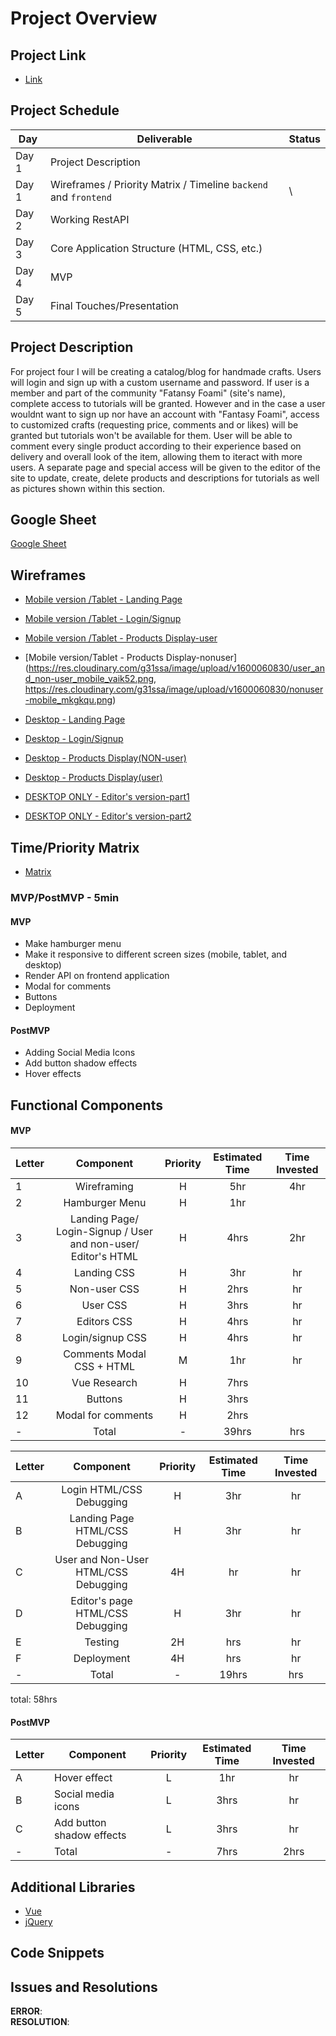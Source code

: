 # Project Overview

## Project Link
- [Link]()

## Project Schedule

|  Day | Deliverable | Status
|---|---| ---|
|Day 1| Project Description | 
|Day 1| Wireframes / Priority Matrix / Timeline `backend` and `frontend`| \
|Day 2| Working RestAPI | 
|Day 3| Core Application Structure (HTML, CSS, etc.) | 
|Day 4| MVP | 
|Day 5| Final Touches/Presentation | 

## Project Description
For project four I will be creating a catalog/blog for handmade crafts. Users will login and sign up with a custom username and password. If user is a member and part of the community "Fatansy Foami" (site's name), complete access to tutorials will be granted. However and in the case a user wouldnt want to sign up nor have an account with "Fantasy Foami", access to customized crafts (requesting price, comments and or likes) will be granted but tutorials won't be available for them. User will be able to comment every single product according to their experience based on delivery and overall look of the item, allowing them to iteract with more users.
A separate page and special access will be given to the editor of the site to update, create, delete products and descriptions for tutorials as well as pictures shown within this section. 

## Google Sheet
[Google Sheet](https://docs.google.com/spreadsheets/d/1MiYUM5Rr0hr_9kbYVNgYzxu88jngsMA9udl1Ox-z7Vw/edit#gid=0) 

## Wireframes

- [Mobile version /Tablet - Landing Page](https://res.cloudinary.com/g31ssa/image/upload/v1600059423/landing-page-mobile_ua58sv.png)
- [Mobile version /Tablet - Login/Signup](https://res.cloudinary.com/g31ssa/image/upload/v1600061003/login-signup_mobile_eo1aut.png)
- [Mobile version /Tablet - Products Display-user](https://res.cloudinary.com/g31ssa/image/upload/v1600060830/user_and_non-user_mobile_vaik52.png)
- [Mobile version/Tablet - Products Display-nonuser](https://res.cloudinary.com/g31ssa/image/upload/v1600060830/user_and_non-user_mobile_vaik52.png,
https://res.cloudinary.com/g31ssa/image/upload/v1600060830/nonuser-mobile_mkgkqu.png)

- [Desktop - Landing Page](https://res.cloudinary.com/g31ssa/image/upload/v1600059429/landingpage-desktop_sijhiq.png)
- [Desktop - Login/Signup](https://res.cloudinary.com/g31ssa/image/upload/v1600059430/login-signup-desktop_gjjz5n.png)
- [Desktop - Products Display(NON-user)](https://res.cloudinary.com/g31ssa/image/upload/v1600059756/nonuser-desktop_rttzng.png)
- [Desktop - Products Display(user)](https://res.cloudinary.com/g31ssa/image/upload/v1600060073/user-desktop-products_xaxyoj.png)
- [DESKTOP ONLY - Editor's version-part1](https://res.cloudinary.com/g31ssa/image/upload/v1600060110/editors-version-part1-products_j36iuf.png)
- [DESKTOP ONLY - Editor's version-part2](https://res.cloudinary.com/g31ssa/image/upload/v1600060110/editors-version-part2-products_ac913w.png)



## Time/Priority Matrix 

- [Matrix](https://res.cloudinary.com/g31ssa/image/upload/v1600064287/PRIORITY_MATRIX-Frontend_ascxiu.pdf)

### MVP/PostMVP - 5min

#### MVP
- Make hamburger menu
- Make it responsive to different screen sizes (mobile, tablet, and desktop)
- Render API on frontend application
- Modal for comments
- Buttons
- Deployment


#### PostMVP 
- Adding Social Media Icons
- Add button shadow effects
- Hover effects


## Functional Components

#### MVP

| Letter | Component | Priority | Estimated Time | Time Invested |
| --- | :---: |  :---: | :---: | :---: |
| 1 | Wireframing | H | 5hr | 4hr |
| 2 | Hamburger Menu | H | 1hr |  |
| 3 | Landing Page/ Login-Signup / User and non-user/ Editor's HTML | H | 4hrs | 2hr |
| 4 | Landing CSS | H | 3hr | hr |
| 5 | Non-user CSS | H | 2hrs | hr |
| 6 | User CSS | H | 3hrs | hr |
| 7 | Editors CSS | H | 4hrs | hr |
| 8 | Login/signup CSS | H | 4hrs | hr |
| 9 | Comments Modal CSS + HTML | M | 1hr | hr |
| 10 | Vue Research | H | 7hrs |  |
| 11 | Buttons | H | 3hrs |  |
| 12 | Modal for comments | H | 2hrs |  |
| - | Total | - | 39hrs | hrs |


| Letter | Component | Priority | Estimated Time | Time Invested |
| --- | :---: |  :---: | :---: | :---: |
| A | Login HTML/CSS Debugging | H | 3hr| hr |
| B | Landing Page HTML/CSS Debugging | H | 3hr| hr |
| C | User and Non-User HTML/CSS Debugging | 4H | hr| hr |
| D | Editor's page HTML/CSS Debugging | H | 3hr| hr |
| E | Testing | 2H | hrs | hr |
| F | Deployment | 4H | hrs| hr |
| - | Total | - | 19hrs | hrs |

total: 58hrs

#### PostMVP
| Letter | Component | Priority | Estimated Time | Time Invested |
| --- | --- | :---: |  :---: | :---: |
| A | Hover effect | L | 1hr | hr |
| B | Social media icons | L | 3hrs | hr |
| C | Add button shadow effects | L | 3hrs | hr |
| - | Total | - | 7hrs | 2hrs |

## Additional Libraries
- [Vue](https://vuejs.org)
- [jQuery](https://jquery.com/)

## Code Snippets

## Issues and Resolutions

**ERROR**:                     
**RESOLUTION**: 